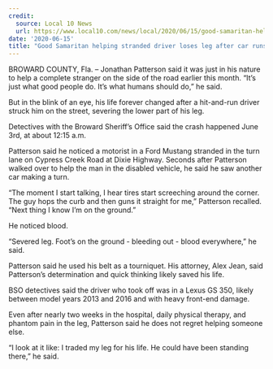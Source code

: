```yaml
---
credit:
  source: Local 10 News
  url: https://www.local10.com/news/local/2020/06/15/good-samaritan-helping-stranded-driver-loses-leg-after-car-runs-him-down-and-takes-off/
date: '2020-06-15'
title: "Good Samaritan helping stranded driver loses leg after car runs him down and takes off"
---
```

BROWARD COUNTY, Fla. – Jonathan Patterson said it was just in his nature to help a complete stranger on the side of the road earlier this month.
“It’s just what good people do. It’s what humans should do,” he said.

But in the blink of an eye, his life forever changed after a hit-and-run driver struck him on the street, severing the lower part of his leg.

Detectives with the Broward Sheriff’s Office said the crash happened June 3rd, at about 12:15 a.m.

Patterson said he noticed a motorist in a Ford Mustang stranded in the turn lane on Cypress Creek Road at Dixie Highway. Seconds after Patterson walked over to help the man in the disabled vehicle, he said he saw another car making a turn.

“The moment I start talking, I hear tires start screeching around the corner. The guy hops the curb and then guns it straight for me,” Patterson recalled. “Next thing I know I’m on the ground.”

He noticed blood.

“Severed leg. Foot’s on the ground - bleeding out - blood everywhere,” he said.

Patterson said he used his belt as a tourniquet. His attorney, Alex Jean, said Patterson’s determination and quick thinking likely saved his life.

BSO detectives said the driver who took off was in a Lexus GS 350, likely between model years 2013 and 2016 and with heavy front-end damage.

Even after nearly two weeks in the hospital, daily physical therapy, and phantom pain in the leg, Patterson said he does not regret helping someone else.

“I look at it like: I traded my leg for his life. He could have been standing there,” he said.
